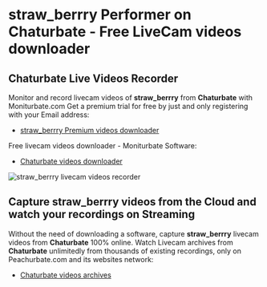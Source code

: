 # straw_berrry Performer on Chaturbate - Free LiveCam videos downloader

## Chaturbate Live Videos Recorder

Monitor and record livecam videos of **straw_berrry** from **Chaturbate** with Moniturbate.com
Get a premium trial for free by just and only registering with your Email address:
* [straw_berrry Premium videos downloader](https://moniturbate.com/request-demo-licence-key.html)

Free livecam videos downloader - Moniturbate Software:
* [Chaturbate videos downloader](https://moniturbate.com/moniturbate-download-software.html)

![straw_berrry livecam videos recorder](https://peachurnet.com/templates/moniturbate-software.png)


## Capture straw_berrry videos from the Cloud and watch your recordings on Streaming

Without the need of downloading a software, capture **straw_berrry** livecam videos from **Chaturbate** 100% online.
Watch Livecam archives from **Chaturbate** unlimitedly from thousands of existing recordings, only on Peachurbate.com and its websites network:
* [Chaturbate videos archives](https://peachurnet.com/)